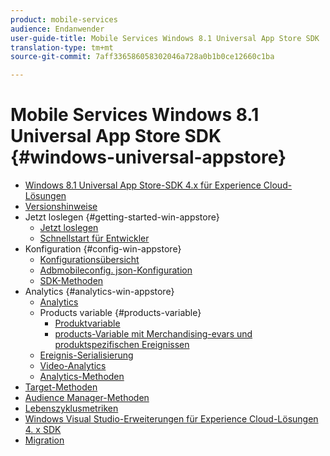 ```yaml
---
product: mobile-services
audience: Endanwender
user-guide-title: Mobile Services Windows 8.1 Universal App Store SDK
translation-type: tm+mt
source-git-commit: 7aff336586058302046a728a0b1b0ce12660c1ba

---
```



# Mobile Services Windows 8.1 Universal App Store SDK {#windows-universal-appstore}

+ [Windows 8.1 Universal App Store-SDK 4.x für Experience Cloud-Lösungen](overview.md)
+ [Versionshinweise](release-notes.md)
+ Jetzt loslegen {#getting-started-win-appstore}
   + [Jetzt loslegen](c-getting-started/c-getting-started.md)
   + [Schnellstart für Entwickler](c-getting-started/dev-qs.md)
+ Konfiguration {#config-win-appstore}
   + [Konfigurationsübersicht](c-configuration/c-configuration.md)
   + [Adbmobileconfig. json-Konfiguration](c-configuration/c.json.md)
   + [SDK-Methoden](c-configuration/methods.md)
+ Analytics {#analytics-win-appstore}
   + [Analytics](analytics/analytics.md)
   + Products variable {#products-variable}
      + [Produktvariable](analytics/products/products.md)
      + [products-Variable mit Merchandising-evars und produktspezifischen Ereignissen](analytics/products/products-variable-evars-events.md)
   + [Ereignis-Serialisierung](analytics/event-serialization.md)
   + [Video-Analytics](analytics/video-qs.md)
   + [Analytics-Methoden](analytics/analytics-methods.md)
+ [Target-Methoden](target/target-methods.md)
+ [Audience Manager-Methoden](audiencemgmt/audience-manager-methods.md)
+ [Lebenszyklusmetriken](metrics.md)
+ [Windows Visual Studio-Erweiterungen für Experience Cloud-Lösungen 4. x SDK](extensions/win-vse-4x.md)
+ [Migration](migration-v3.md)
